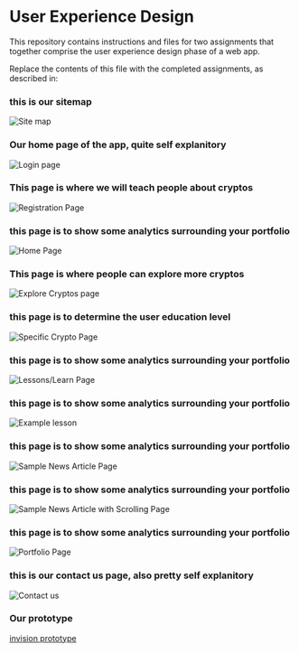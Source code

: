 # User Experience Design

This repository contains instructions and files for two assignments that together comprise the user experience design phase of a web app.

Replace the contents of this file with the completed assignments, as described in:

### this is our sitemap
![Site map](ux-design/MyCryptoPal-Site-Map.drawio(1).png)
### Our home page of the app, quite self explanitory
![Login page](ux-design/MyCryptoPal-Login-Screen.drawio.png)
### This page is where we will teach people about cryptos
![Registration Page](ux-design/MyCryptoPal-Register.drawio.png)
### this page is to show some analytics surrounding your portfolio
![Home Page](ux-design/MyCryptoPal-Home-Page.drawio.png)
### This page is where people can explore more cryptos
![Explore Cryptos page](ux-design/MyCryptoPal-NEW-Explore.drawio.png)
### this page is to determine the user education level
![Specific Crypto Page](ux-design/MyCryptoPal-clickedON-Crypto.drawio.png)
### this page is to show some analytics surrounding your portfolio
![Lessons/Learn Page](ux-design/MyCryptoPal-NEW-Learn.drawio.png)
### this page is to show some analytics surrounding your portfolio
![Example lesson](ux-design/MyCryptoPal-NEW-example-lesson.drawio.png)
### this page is to show some analytics surrounding your portfolio
![Sample News Article Page](ux-design/MyCryptoPal-Sample-News-Article.drawio.png)
### this page is to show some analytics surrounding your portfolio
![Sample News Article with Scrolling Page](ux-design/MyCryptoPal-Sample-News-Scrolling.drawio.png)
### this page is to show some analytics surrounding your portfolio
![Portfolio Page](ux-design/MyCryptoPal-New-Portfolio.drawio.png)
### this is our contact us page, also pretty self explanitory
![Contact us](MyCryptoPal-Contact-Us.drawio.png)


### Our prototype
[invision prototype](https://blakerainey605421.invisionapp.com/console/share/8JU2WM6ZA5F)


